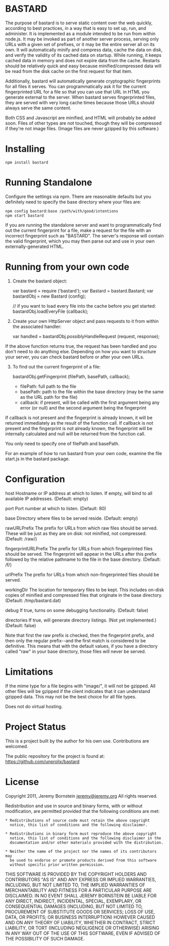 BASTARD
=======

The purpose of bastard is to serve static content over the web quickly, according to best practices, in a way that is easy to set up, run, and administer. It is implemented as a module intended to be run from within node.js. It may be invoked as part of another server process, serving only URLs with a given set of prefixes, or it may be the entire server all on its own. It will automatically minify and compress data, cache the data on disk, and verify the validity of its cached data on startup. While running, it keeps cached data in memory and does not expire data from the cache. Restarts should be relatively quick and easy because minified/compressed data will be read from the disk cache on the first request for that item.

Additionally, bastard will automatically generate cryptographic fingerprints for all files it serves. You can programmatically ask it for the current fingerprinted URL for a file so that you can use that URL in HTML you generate external to the server. When bastard serves fingerprinted files, they are served with very long cache times because those URLs should always serve the same content.

Both CSS and Javascript are minified, and HTML will probably be added soon. Files of other types are not touched, though they will be compressed if they're not image files. (Image files are never gzipped by this software.)


Installing
==========

	npm install bastard


Running Standalone
==================

Configure the settings via npm. There are reasonable defaults but you definitely need to specify the base directory where your files are:

    npm config bastard:base /path/with/good/intentions
    npm start bastard

If you are running the standalone server and want to programmatically find out the current fingerprint for a file, make a request for the file with an incorrect fingerprint such as "BASTARD". The server's response will contain the valid fingerprint, which you may then parse out and use in your own externally-generated HTML.


Running from your own code
==========================

1. Create the bastard object:

    var bastard = require ('bastard');
    var Bastard = bastard.Bastard;
    var bastardObj = new Bastard (config);

	// if you want to load every file into the cache before you get started:
	bastardObj.loadEveryFile (callback);

2. Create your own HttpServer object and pass requests to it from within the associated handler:

    var handled = bastardObj.possiblyHandleRequest (request, response);

If the above function returns true, the request has been handled and you don't need to do anything else. Depending on how you want to structure your server, you can check bastard before or after your own URLs.


3. To find out the current fingerprint of a file:

    bastardObj.getFingerprint (filePath, basePath, callback);

	* filePath: full path to the file
	* basePath: path to the file within the base directory (may be the same as the URL path for the file)
	* callback: if present, will be called with the first argument being any error (or null) and the second argument being the fingerprint

If callback is not present and the fingerprint is already known, it will be returned immediately as the result of the function call. If callback is not present and the fingerprint is not already known, the fingerprint will be internally calculated and null will be returned from the function call.

You only need to specify one of filePath and basePath.

For an example of how to run bastard from your own code, examine the file start.js in the bastard package.


Configuration
=============

host	Hostname or IP address at which to listen. If empty, will bind to all available IP addresses. (Default: empty)

port	Port number at which to listen. (Default: 80)

base    Directory where files to be served reside. (Default: empty)

rawURLPrefix	The prefix for URLs from which raw files should be served. These will be just as they are on disk: not minified, not compressed. (Default: /raw/)

fingerprintURLPrefix	The prefix for URLs from which fingerprinted files should be served. The fingerprint will appear in the URLs after this prefix followed by the relative pathname to the file in the base directory. (Default: /f/)

urlPrefix	The prefix for URLs from which non-fingerprinted files should be served.

workingDir	The location for temporary files to be kept. This includes on-disk copies of minified and compressed files that originate in the base directory. (Default: /tmp/bastard.dat)

debug	If true, turns on some debugging functionality. (Default: false)

directories	If true, will generate directory listings. (Not yet implemented.) (Default: false)



Note that first the raw prefix is checked, then the fingerprint prefix, and then only the regular prefix--and the first match is considered to be definitive. This means that with the default values, if you have a directory called "raw" in your base directory, those files will never be served.


Limitations
===========

If the mime type for a file begins with "image/", it will not be gzipped.  All other files will be gzipped if the client indicates that it can understand gzipped data. This may not be the best choice for all file types.

Does not do virtual hosting.


Project Status
==============

This is a project built by the author for his own use. Contributions are welcomed.

The public repository for the project is found at: https://github.com/unprolix/bastard


License
=======

Copyright 2011, Jeremy Bornstein <jeremy@jeremy.org>
All rights reserved.

Redistribution and use in source and binary forms, with or without
modification, are permitted provided that the following conditions are met:

    * Redistributions of source code must retain the above copyright
      notice, this list of conditions and the following disclaimer.

    * Redistributions in binary form must reproduce the above copyright
      notice, this list of conditions and the following disclaimer in the
      documentation and/or other materials provided with the distribution.

    * Neither the name of the project nor the names of its contributors may
      be used to endorse or promote products derived from this software
      without specific prior written permission.

THIS SOFTWARE IS PROVIDED BY THE COPYRIGHT HOLDERS AND CONTRIBUTORS "AS IS" AND
ANY EXPRESS OR IMPLIED WARRANTIES, INCLUDING, BUT NOT LIMITED TO, THE IMPLIED
WARRANTIES OF MERCHANTABILITY AND FITNESS FOR A PARTICULAR PURPOSE ARE
DISCLAIMED. IN NO EVENT SHALL JEREMY BORNSTEIN BE LIABLE FOR ANY
DIRECT, INDIRECT, INCIDENTAL, SPECIAL, EXEMPLARY, OR CONSEQUENTIAL DAMAGES
(INCLUDING, BUT NOT LIMITED TO, PROCUREMENT OF SUBSTITUTE GOODS OR SERVICES;
LOSS OF USE, DATA, OR PROFITS; OR BUSINESS INTERRUPTION) HOWEVER CAUSED AND
ON ANY THEORY OF LIABILITY, WHETHER IN CONTRACT, STRICT LIABILITY, OR TORT
(INCLUDING NEGLIGENCE OR OTHERWISE) ARISING IN ANY WAY OUT OF THE USE OF THIS
SOFTWARE, EVEN IF ADVISED OF THE POSSIBILITY OF SUCH DAMAGE.